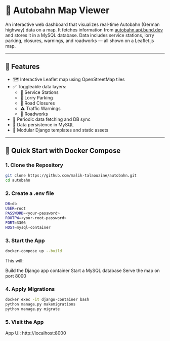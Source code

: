 # 🚧 Autobahn Map Viewer

An interactive web dashboard that visualizes real-time Autobahn (German highway) data on a map. It fetches information from [autobahn.api.bund.dev](https://autobahn.api.bund.dev/) and stores it in a MySQL database. Data includes service stations, lorry parking, closures, warnings, and roadworks — all shown on a Leaflet.js map.

---

## 🌟 Features

- 🗺️ Interactive Leaflet map using OpenStreetMap tiles
- ✅ Toggleable data layers:
  - 🚉 Service Stations
  - 🚛 Lorry Parking
  - 🚧 Road Closures
  - ⚠️ Traffic Warnings
  - 🔨 Roadworks
- 🔄 Periodic data fetching and DB sync
- 💾 Data persistence in MySQL
- 🧩 Modular Django templates and static assets

---

## 🐳 Quick Start with Docker Compose

### 1. Clone the Repository

```bash
git clone https://github.com/malik-talaouzine/autobahn.git
cd autobahn
```

### 2. Create a .env file
```bash
DB=db
USER=root
PASSWORD=<your-password>
ROOTPW=<your-root-password>
PORT=3306
HOST=mysql-container
```

### 3. Start the App
```bash
docker-compose up --build
```

This will:

Build the Django app container
Start a MySQL database
Serve the map on port 8000

### 4. Apply Migrations
```bash
docker exec -it django-container bash
python manage.py makemigrations
python manage.py migrate
```

### 5. Visit the App
App UI: http://localhost:8000


